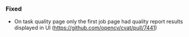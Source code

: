 ### Fixed

- On task quality page only the first job page had quality report results displayed in UI
  (<https://github.com/opencv/cvat/pull/7441>)
